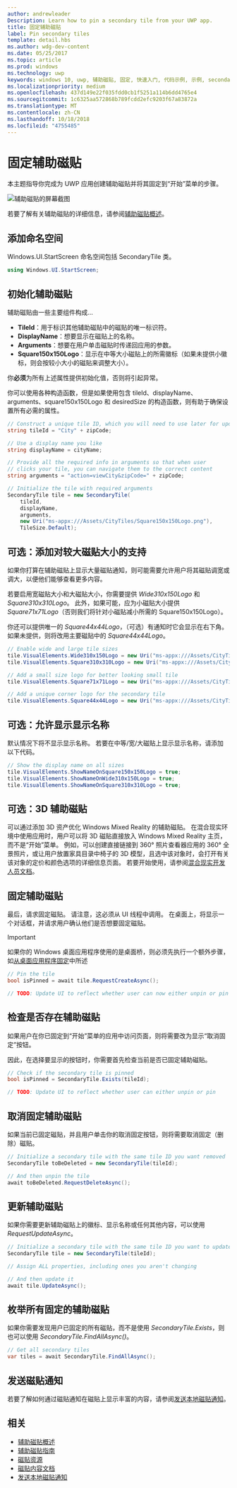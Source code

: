 ```yaml
---
author: andrewleader
Description: Learn how to pin a secondary tile from your UWP app.
title: 固定辅助磁贴
label: Pin secondary tiles
template: detail.hbs
ms.author: wdg-dev-content
ms.date: 05/25/2017
ms.topic: article
ms.prod: windows
ms.technology: uwp
keywords: windows 10, uwp, 辅助磁贴, 固定, 快速入门, 代码示例, 示例, secondarytile
ms.localizationpriority: medium
ms.openlocfilehash: 437d149e22f035fdd0cb1f5251a114b6dd4765e4
ms.sourcegitcommit: 1c6325aa572868b789fcdd2efc9203f67a83872a
ms.translationtype: MT
ms.contentlocale: zh-CN
ms.lasthandoff: 10/18/2018
ms.locfileid: "4755485"
---
```

# <a name="pin-secondary-tiles"></a>固定辅助磁贴


本主题指导你完成为 UWP 应用创建辅助磁贴并将其固定到“开始”菜单的步骤。

![辅助磁贴的屏幕截图](images/secondarytiles.png)

若要了解有关辅助磁贴的详细信息，请参阅[辅助磁贴概述](secondary-tiles.md)。


## <a name="add-namespace"></a>添加命名空间

Windows.UI.StartScreen 命名空间包括 SecondaryTile 类。

```csharp
using Windows.UI.StartScreen;
```


## <a name="initialize-the-secondary-tile"></a>初始化辅助磁贴

辅助磁贴由一些主要组件构成...

* **TileId**：用于标识其他辅助磁贴中的磁贴的唯一标识符。
* **DisplayName**：想要显示在磁贴上的名称。
* **Arguments**：想要在用户单击磁贴时传递回应用的参数。
* **Square150x150Logo**：显示在中等大小磁贴上的所需徽标（如果未提供小徽标，则会按较小大小的磁贴来调整大小）。

你**必须**为所有上述属性提供初始化值，否则将引起异常。

你可以使用各种构造函数，但是如果使用包含 tileId、displayName、arguments、square150x150Logo 和 desiredSize 的构造函数，则有助于确保设置所有必需的属性。

```csharp
// Construct a unique tile ID, which you will need to use later for updating the tile
string tileId = "City" + zipCode;

// Use a display name you like
string displayName = cityName;

// Provide all the required info in arguments so that when user
// clicks your tile, you can navigate them to the correct content
string arguments = "action=viewCity&zipCode=" + zipCode;

// Initialize the tile with required arguments
SecondaryTile tile = new SecondaryTile(
    tileId,
    displayName,
    arguments,
    new Uri("ms-appx:///Assets/CityTiles/Square150x150Logo.png"),
    TileSize.Default);
```


## <a name="optional-add-support-for-larger-tile-sizes"></a>可选：添加对较大磁贴大小的支持

如果你打算在辅助磁贴上显示大量磁贴通知，则可能需要允许用户将其磁贴调宽或调大，以便他们能够查看更多内容。

若要启用宽磁贴大小和大磁贴大小，你需要提供 *Wide310x150Logo* 和 *Square310x310Logo*。 此外，如果可能，应为小磁贴大小提供 *Square71x71Logo*（否则我们将针对小磁贴减小所需的 Square150x150Logo）。

你还可以提供唯一的 *Square44x44Logo*，（可选）有通知时它会显示在右下角。 如果未提供，则将改用主要磁贴中的 *Square44x44Logo*。

```csharp
// Enable wide and large tile sizes
tile.VisualElements.Wide310x150Logo = new Uri("ms-appx:///Assets/CityTiles/Wide310x150Logo.png");
tile.VisualElements.Square310x310Logo = new Uri("ms-appx:///Assets/CityTiles/Square310x310Logo.png");

// Add a small size logo for better looking small tile
tile.VisualElements.Square71x71Logo = new Uri("ms-appx:///Assets/CityTiles/Square71x71Logo.png");

// Add a unique corner logo for the secondary tile
tile.VisualElements.Square44x44Logo = new Uri("ms-appx:///Assets/CityTiles/Square44x44Logo.png");
```


## <a name="optional-enable-showing-the-display-name"></a>可选：允许显示显示名称

默认情况下将不显示显示名称。 若要在中等/宽/大磁贴上显示显示名称，请添加以下代码。

```csharp
// Show the display name on all sizes
tile.VisualElements.ShowNameOnSquare150x150Logo = true;
tile.VisualElements.ShowNameOnWide310x150Logo = true;
tile.VisualElements.ShowNameOnSquare310x310Logo = true;
```


## <a name="optional-3d-secondary-tiles"></a>可选：3D 辅助磁贴
可以通过添加 3D 资产优化 Windows Mixed Reality 的辅助磁贴。 在混合现实环境中使用应用时，用户可以将 3D 磁贴直接放入 Windows Mixed Reality 主页，而不是“开始”菜单。 例如，可以创建直接链接到 360° 照片查看器应用的 360° 全景照片，或让用户放置家具目录中椅子的 3D 模型，且选中该对象时，会打开有关该对象的定价和颜色选项的详细信息页面。 若要开始使用，请参阅[混合现实开发人员文档](https://developer.microsoft.com/windows/mixed-reality/implementing_3d_deep_links_for_your_app_in_the_windows_mixed_reality_home)。



## <a name="pin-the-secondary-tile"></a>固定辅助磁贴

最后，请求固定磁贴。 请注意，这必须从 UI 线程中调用。 在桌面上，将显示一个对话框，并请求用户确认他们是否想要固定磁贴。

> [!IMPORTANT]
> 如果你的 Windows 桌面应用程序使用的是桌面桥，则必须先执行一个额外步骤，如[从桌面应用程序固定](secondary-tiles-desktop-pinning.md)中所述

```csharp
// Pin the tile
bool isPinned = await tile.RequestCreateAsync();

// TODO: Update UI to reflect whether user can now either unpin or pin
```


## <a name="check-if-a-secondary-tile-exists"></a>检查是否存在辅助磁贴

如果用户在你已固定到“开始”菜单的应用中访问页面，则将需要改为显示“取消固定”按钮。

因此，在选择要显示的按钮时，你需要首先检查当前是否已固定辅助磁贴。

```csharp
// Check if the secondary tile is pinned
bool isPinned = SecondaryTile.Exists(tileId);

// TODO: Update UI to reflect whether user can either unpin or pin
```


## <a name="unpinning-a-secondary-tile"></a>取消固定辅助磁贴

如果当前已固定磁贴，并且用户单击你的取消固定按钮，则将需要取消固定（删除）磁贴。

```csharp
// Initialize a secondary tile with the same tile ID you want removed
SecondaryTile toBeDeleted = new SecondaryTile(tileId);

// And then unpin the tile
await toBeDeleted.RequestDeleteAsync();
```


## <a name="updating-a-secondary-tile"></a>更新辅助磁贴

如果你需要更新辅助磁贴上的徽标、显示名称或任何其他内容，可以使用 *RequestUpdateAsync*。

```csharp
// Initialize a secondary tile with the same tile ID you want to update
SecondaryTile tile = new SecondaryTile(tileId);

// Assign ALL properties, including ones you aren't changing

// And then update it
await tile.UpdateAsync();
```


## <a name="enumerating-all-pinned-secondary-tiles"></a>枚举所有固定的辅助磁贴

如果你需要发现用户已固定的所有磁贴，而不是使用 *SecondaryTile.Exists*，则也可以使用 *SecondaryTile.FindAllAsync()*。

```csharp
// Get all secondary tiles
var tiles = await SecondaryTile.FindAllAsync();
```


## <a name="send-a-tile-notification"></a>发送磁贴通知

若要了解如何通过磁贴通知在磁贴上显示丰富的内容，请参阅[发送本地磁贴通知](sending-a-local-tile-notification.md)。


## <a name="related"></a>相关

* [辅助磁贴概述](secondary-tiles.md)
* [辅助磁贴指南](secondary-tiles-guidance.md)
* [磁贴资源](app-assets.md)
* [磁贴内容文档](create-adaptive-tiles.md)
* [发送本地磁贴通知](sending-a-local-tile-notification.md)
